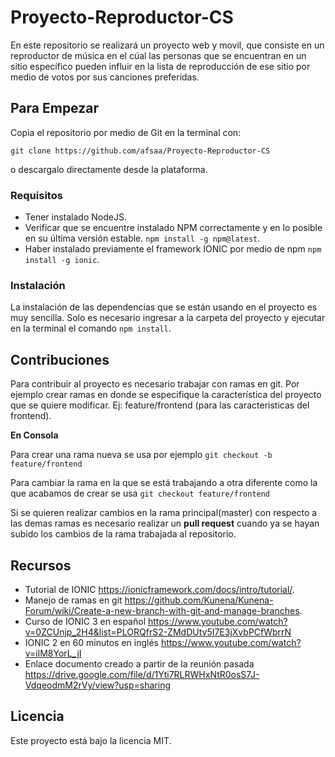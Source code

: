 # Proyecto-Reproductor-CS
En este repositorio se realizará un proyecto web y movil, que consiste en un reproductor de música en el cúal las personas que se encuentran en un sitio específico pueden influir en la lista de reproducción de ese sitio por medio de votos por sus canciones preferidas.

## Para Empezar

Copia el repositorio por medio de Git en la terminal con:
```
git clone https://github.com/afsaa/Proyecto-Reproductor-CS
```
o descargalo directamente desde la plataforma.

### Requisitos

* Tener instalado NodeJS.
* Verificar que se encuentre instalado NPM correctamente y en lo posible en su última versión estable. ```npm install -g npm@latest```.
* Haber instalado previamente el framework IONIC por medio de npm ```npm install -g ionic```.

### Instalación

La instalación de las dependencias que se están usando en el proyecto es muy sencilla. Solo es necesario ingresar a la carpeta del proyecto y ejecutar en la terminal el comando ```npm install```.

## Contribuciones

Para contribuir al proyecto es necesario trabajar con ramas en git. Por ejemplo crear ramas en donde se especifique la característica del proyecto que se quiere modificar. Ej: feature/frontend (para las caracteristicas del frontend).

**En Consola**

Para crear una rama nueva se usa por ejemplo ```git checkout -b feature/frontend```

Para cambiar la rama en la que se está trabajando a otra diferente como la que acabamos de crear se usa ```git checkout feature/frontend```

Si se quieren realizar cambios en la rama principal(master) con respecto a las demas ramas es necesario realizar un **pull request** cuando ya se hayan subido los cambios de la rama trabajada al repositorio.

## Recursos

* Tutorial de IONIC https://ionicframework.com/docs/intro/tutorial/.
* Manejo de ramas en git https://github.com/Kunena/Kunena-Forum/wiki/Create-a-new-branch-with-git-and-manage-branches.
* Curso de IONIC 3 en español https://www.youtube.com/watch?v=0ZCUnjp_2H4&list=PLORQfrS2-ZMdDUtv5I7E3jXvbPCfWbrrN
* IONIC 2 en 60 minutos en inglés https://www.youtube.com/watch?v=ilM8YorL_jI
* Enlace documento creado a partir de la reunión pasada https://drive.google.com/file/d/1Yti7RLRWHxNtR0osS7J-VdqeodmM2rVy/view?usp=sharing

## Licencia

Este proyecto está bajo la licencia MIT.
